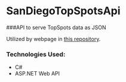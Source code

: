 # SanDiegoTopSpotsApi
###API to serve TopSpots data as JSON

Utilized by webpage in [this repository](https://github.com/Ailuridaes/SanDiegoTopSpots).

### Technologies Used:
- C#
- ASP.NET Web API
